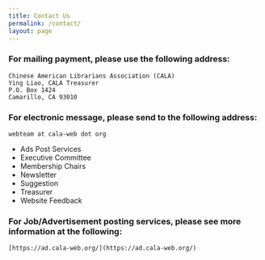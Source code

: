 ```yaml
---
title: Contact Us
permalink: /contact/
layout: page
---
```

### For mailing payment, please use the following address:
	Chinese American Librarians Association (CALA)
	Ying Liao, CALA Treasurer
	P.O. Box 1424
	Camarillo, CA 93010

### For electronic message, please send to the following address:
	webteam at cala-web dot org
- Ads Post Services
- Executive Committee
- Membership Chairs
- Newsletter
- Suggestion
- Treasurer
- Website Feedback

### For Job/Advertisement posting services, please see more information at the following:
	[https://ad.cala-web.org/](https://ad.cala-web.org/)

